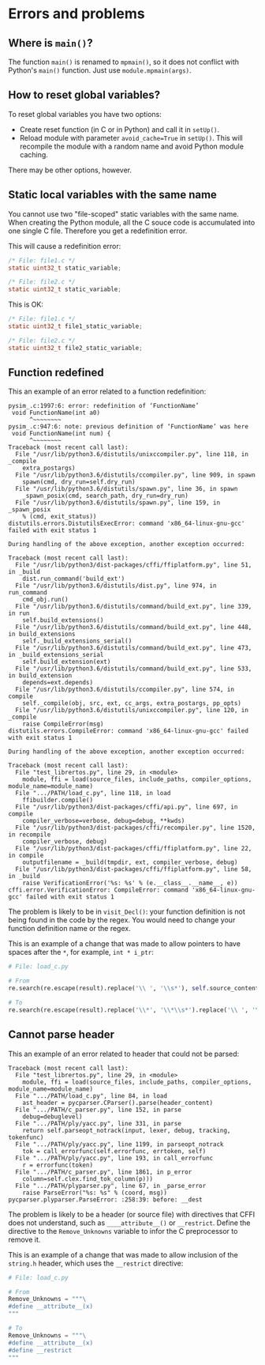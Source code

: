# Errors and problems

## Where is `main()`?

The function `main()` is renamed to `mpmain()`, so it does not conflict with Python's `main()` function. Just use `module.mpmain(args)`.

## How to reset global variables?

To reset global variables you have two options:

* Create reset function (in C or in Python) and call it in `setUp()`.
* Reload module with parameter `avoid_cache=True` in `setUp()`. This will recompile the module with a random name and avoid Python module caching.

There may be other options, however.

## Static local variables with the same name

You cannot use two "file-scoped" static variables with the same name. When creating the Python module, all the C souce code is accumulated into one single C file. Therefore you get a redefinition error.

This will cause a redefinition error:

```c
/* File: file1.c */
static uint32_t static_variable;

/* File: file2.c */
static uint32_t static_variable;
```

This is OK:

```c
/* File: file1.c */
static uint32_t file1_static_variable;

/* File: file2.c */
static uint32_t file2_static_variable;
```

## Function redefined

This an example of an error related to a function redefinition:

```
pysim_.c:1997:6: error: redefinition of ‘FunctionName’
 void FunctionName(int a0)
      ^~~~~~~~~
pysim_.c:947:6: note: previous definition of ‘FunctionName’ was here
 void FunctionName(int num) {
      ^~~~~~~~~
Traceback (most recent call last):
  File "/usr/lib/python3.6/distutils/unixccompiler.py", line 118, in _compile
    extra_postargs)
  File "/usr/lib/python3.6/distutils/ccompiler.py", line 909, in spawn
    spawn(cmd, dry_run=self.dry_run)
  File "/usr/lib/python3.6/distutils/spawn.py", line 36, in spawn
    _spawn_posix(cmd, search_path, dry_run=dry_run)
  File "/usr/lib/python3.6/distutils/spawn.py", line 159, in _spawn_posix
    % (cmd, exit_status))
distutils.errors.DistutilsExecError: command 'x86_64-linux-gnu-gcc' failed with exit status 1

During handling of the above exception, another exception occurred:

Traceback (most recent call last):
  File "/usr/lib/python3/dist-packages/cffi/ffiplatform.py", line 51, in _build
    dist.run_command('build_ext')
  File "/usr/lib/python3.6/distutils/dist.py", line 974, in run_command
    cmd_obj.run()
  File "/usr/lib/python3.6/distutils/command/build_ext.py", line 339, in run
    self.build_extensions()
  File "/usr/lib/python3.6/distutils/command/build_ext.py", line 448, in build_extensions
    self._build_extensions_serial()
  File "/usr/lib/python3.6/distutils/command/build_ext.py", line 473, in _build_extensions_serial
    self.build_extension(ext)
  File "/usr/lib/python3.6/distutils/command/build_ext.py", line 533, in build_extension
    depends=ext.depends)
  File "/usr/lib/python3.6/distutils/ccompiler.py", line 574, in compile
    self._compile(obj, src, ext, cc_args, extra_postargs, pp_opts)
  File "/usr/lib/python3.6/distutils/unixccompiler.py", line 120, in _compile
    raise CompileError(msg)
distutils.errors.CompileError: command 'x86_64-linux-gnu-gcc' failed with exit status 1

During handling of the above exception, another exception occurred:

Traceback (most recent call last):
  File "test_librertos.py", line 29, in <module>
    module, ffi = load(source_files, include_paths, compiler_options, module_name=module_name)
  File ".../PATH/load_c.py", line 118, in load
    ffibuilder.compile()
  File "/usr/lib/python3/dist-packages/cffi/api.py", line 697, in compile
    compiler_verbose=verbose, debug=debug, **kwds)
  File "/usr/lib/python3/dist-packages/cffi/recompiler.py", line 1520, in recompile
    compiler_verbose, debug)
  File "/usr/lib/python3/dist-packages/cffi/ffiplatform.py", line 22, in compile
    outputfilename = _build(tmpdir, ext, compiler_verbose, debug)
  File "/usr/lib/python3/dist-packages/cffi/ffiplatform.py", line 58, in _build
    raise VerificationError('%s: %s' % (e.__class__.__name__, e))
cffi.error.VerificationError: CompileError: command 'x86_64-linux-gnu-gcc' failed with exit status 1
```

The problem is likely to be in `visit_Decl()`: your function definition is not being found in the code by the regex. You would need to change your function definition name or the regex.

This is an example of a change that was made to allow pointers to have spaces after the `*`, for example, `int * i_ptr`:

```python
# File: load_c.py

# From
re.search(re.escape(result).replace('\\ ', '\\s*'), self.source_content)

# To
re.search(re.escape(result).replace('\\*', '\\*\\s*').replace('\\ ', '\\s*'), self.source_content)
```

## Cannot parse header

This an example of an error related to header that could not be parsed:

```
Traceback (most recent call last):
  File "test_librertos.py", line 29, in <module>
    module, ffi = load(source_files, include_paths, compiler_options, module_name=module_name)
  File ".../PATH/load_c.py", line 84, in load
    ast_header = pycparser.CParser().parse(header_content)
  File ".../PATH/c_parser.py", line 152, in parse
    debug=debuglevel)
  File ".../PATH/ply/yacc.py", line 331, in parse
    return self.parseopt_notrack(input, lexer, debug, tracking, tokenfunc)
  File ".../PATH/ply/yacc.py", line 1199, in parseopt_notrack
    tok = call_errorfunc(self.errorfunc, errtoken, self)
  File ".../PATH/ply/yacc.py", line 193, in call_errorfunc
    r = errorfunc(token)
  File ".../PATH/c_parser.py", line 1861, in p_error
    column=self.clex.find_tok_column(p)))
  File ".../PATH/plyparser.py", line 67, in _parse_error
    raise ParseError("%s: %s" % (coord, msg))
pycparser.plyparser.ParseError: :258:39: before: __dest
```

The problem is likely to be a header (or source file) with directives that CFFI does not understand, such as `____attribute__()` or `__restrict`. Define the directive to the `Remove_Unknowns` variable to infor the C preprocessor to remove it.

This is an example of a change that was made to allow inclusion of the `string.h` header, which uses the `__restrict` directive:

```python
# File: load_c.py

# From
Remove_Unknowns = """\
#define __attribute__(x)
"""

# To
Remove_Unknowns = """\
#define __attribute__(x)
#define __restrict
"""
```

